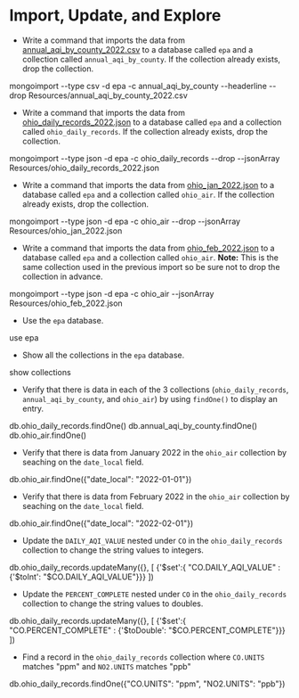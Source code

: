 # Import, Update, and Explore

* Write a command that imports the data from [annual_aqi_by_county_2022.csv](../Resources/annual_aqi_by_county_2022.csv) to a database called `epa` and a collection called `annual_aqi_by_county`. If the collection already exists, drop the collection.

mongoimport --type csv -d epa -c annual_aqi_by_county --headerline --drop Resources/annual_aqi_by_county_2022.csv

* Write a command that imports the data from [ohio_daily_records_2022.json](../Resources/ohio_daily_records_2022.json) to a database called `epa` and a collection called `ohio_daily_records`. If the collection already exists, drop the collection.

mongoimport --type json -d epa -c ohio_daily_records --drop --jsonArray Resources/ohio_daily_records_2022.json

* Write a command that imports the data from [ohio_jan_2022.json](../Resources/ohio_jan_2022.json) to a database called `epa` and a collection called `ohio_air`. If the collection already exists, drop the collection.

mongoimport --type json -d epa -c ohio_air --drop --jsonArray Resources/ohio_jan_2022.json

* Write a command that imports the data from [ohio_feb_2022.json](../Resources/ohio_feb_2022.json) to a database called `epa` and a collection called `ohio_air`. **Note:** This is the same collection used in the previous import so be sure not to drop the collection in advance.

mongoimport --type json -d epa -c ohio_air --jsonArray Resources/ohio_feb_2022.json

* Use the `epa` database.

use epa

* Show all the collections in the `epa` database.

show collections

* Verify that there is data in each of the 3 collections (`ohio_daily_records`, `annual_aqi_by_county`, and `ohio_air`) by using `findOne()` to display an entry.

db.ohio_daily_records.findOne()
db.annual_aqi_by_county.findOne()
db.ohio_air.findOne()

* Verify that there is data from January 2022 in the `ohio_air` collection by seaching on the `date_local` field.

db.ohio_air.findOne({"date_local": "2022-01-01"})

* Verify that there is data from February 2022 in the `ohio_air` collection by seaching on the `date_local` field.

db.ohio_air.findOne({"date_local": "2022-02-01"})

* Update the `DAILY_AQI_VALUE` nested under `CO` in the `ohio_daily_records` collection to change the string values to integers.

db.ohio_daily_records.updateMany({}, [ {'$set':{ "CO.DAILY_AQI_VALUE" : {'$toInt': "$CO.DAILY_AQI_VALUE"}}} ])

* Update the `PERCENT_COMPLETE` nested under `CO` in the `ohio_daily_records` collection to change the string values to doubles.

db.ohio_daily_records.updateMany({}, [ {'$set':{ "CO.PERCENT_COMPLETE" : {'$toDouble': "$CO.PERCENT_COMPLETE"}}} ])

* Find a record in the `ohio_daily_records` collection where `CO.UNITS` matches "ppm" and `NO2.UNITS` matches "ppb"

db.ohio_daily_records.findOne({"CO.UNITS": "ppm", "NO2.UNITS": "ppb"})